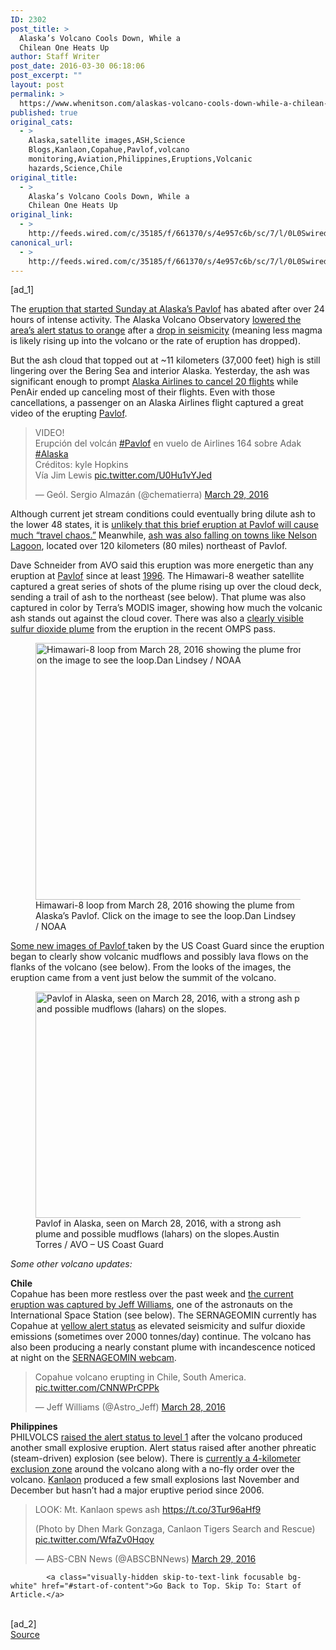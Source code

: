 ```yaml
---
ID: 2302
post_title: >
  Alaska’s Volcano Cools Down, While a
  Chilean One Heats Up
author: Staff Writer
post_date: 2016-03-30 06:18:06
post_excerpt: ""
layout: post
permalink: >
  https://www.whenitson.com/alaskas-volcano-cools-down-while-a-chilean-one-heats-up/
published: true
original_cats:
  - >
    Alaska,satellite images,ASH,Science
    Blogs,Kanlaon,Copahue,Pavlof,volcano
    monitoring,Aviation,Philippines,Eruptions,Volcanic
    hazards,Science,Chile
original_title:
  - >
    Alaska’s Volcano Cools Down, While a
    Chilean One Heats Up
original_link:
  - >
    http://feeds.wired.com/c/35185/f/661370/s/4e957c6b/sc/7/l/0L0Swired0N0C20A160C0A30Calaskas0Evolcano0Ecools0Echilean0Eone0Eheats0C/story01.htm
canonical_url:
  - >
    http://feeds.wired.com/c/35185/f/661370/s/4e957c6b/sc/7/l/0L0Swired0N0C20A160C0A30Calaskas0Evolcano0Ecools0Echilean0Eone0Eheats0C/story01.htm
---
```

 [ad_1]
<br><div id=""><p>The <a href="http://www.wired.com/2016/03/pavlofs-unexpected-eruption-alaska-spews-ash-20000-feet-high/" target="_blank">eruption that started Sunday at Alaska’s Pavlof</a> has abated after over 24 hours of intense activity. The Alaska Volcano Observatory <a href="https://www.avo.alaska.edu/activity/report_getter.php?need=current&amp;id=82221&amp;type=3" target="_blank">lowered the area’s alert status to orange</a> after a <a href="https://www.avo.alaska.edu/webicorders/Pavlof/" target="_blank">drop in seismicity</a> (meaning less magma is likely rising up into the volcano or the rate of eruption has dropped).</p>
<p>But the ash cloud that topped out at ~11 kilometers (37,000 feet) high is still lingering over the Bering Sea and interior Alaska. Yesterday, the ash was significant enough to prompt <a href="http://www.ktuu.com/news/news/pavlof-volcano-begins-erupting-sunday-afternoon-throwing-ash-20k-feet-high/38721744" target="_blank">Alaska Airlines to cancel 20 flights</a> while PenAir ended up canceling most of their flights. Even with those cancellations, a passenger on an Alaska Airlines flight captured a great video of the erupting <a href="http://volcano.si.edu/volcano.cfm?vn=312030" target="_blank">Pavlof</a>.</p>
<blockquote class="twitter-tweet" data-partner="tweetdeck" readability="6.6059113300493">
<p dir="ltr" lang="es">VIDEO!<br/>Erupción del volcán <a href="https://twitter.com/hashtag/Pavlof?src=hash">#Pavlof</a> en vuelo de Airlines 164 sobre Adak <a href="https://twitter.com/hashtag/Alaska?src=hash">#Alaska</a><br/>Créditos: kyle Hopkins<br/>Vía Jim Lewis <a href="https://t.co/U0Hu1vYJed">pic.twitter.com/U0Hu1vYJed</a></p>
<p>— Geól. Sergio Almazán (@chematierra) <a href="https://twitter.com/chematierra/status/714633493955776512">March 29, 2016</a></p></blockquote>
<p>Although current jet stream conditions could eventually bring dilute ash to the lower 48 states, it is <a href="http://gizmodo.com/a-massive-alaskan-volcano-eruption-could-throw-the-us-i-1767551030" target="_blank">unlikely that this brief eruption at Pavlof will cause much “travel chaos.”</a> Meanwhile, <a href="http://www.adn.com/article/20160328/volcanic-eruption-covers-alaska-village-ash-launches-lava-sky" target="_blank">ash was also falling on towns like Nelson Lagoon</a>, located over 120 kilometers (80 miles) northeast of Pavlof.</p>
<p>Dave Schneider from AVO said this eruption was more energetic than any eruption at <a href="https://www.avo.alaska.edu/activity/Pavlof.php" target="_blank">Pavlof</a> since at least <a href="https://www.avo.alaska.edu/volcanoes/activity.php?volcname=Pavlof&amp;eruptionid=225&amp;page=basic" target="_blank">1996</a>. The Himawari-8 weather satellite captured a great series of shots of the plume rising up over the cloud deck, sending a trail of ash to the northeast (see below). That plume was also captured in color by Terra’s MODIS imager, showing how much the volcanic ash stands out against the cloud cover. There was also a <a href="https://twitter.com/simoncarn/status/714582160804560898/photo/1" target="_blank">clearly visible sulfur dioxide plume</a> from the eruption in the recent OMPS pass.</p>
<figure attachment_1994864="" class="wp-caption landscape alignnone fader relative" data-js="fader"><a href="http://www.wired.com/wp-content/uploads/2016/03/pavlof_ahi_band3_28mar16.gif"><img class="size-default-top-art wp-image-1994864" src="http://www.whenitson.com/wp-content/uploads/2016/03/Alaskas-Volcano-Cools-Down-While-a-Chilean-One-Heats-Up.gif" alt="Himawari-8 loop from March 28, 2016 showing the plume from Alaska's Pavlof. Click on the image to see the loop.Dan Lindsey / NOAA" width="582" height="411"/></a><figcaption class="wp-caption-text link-underline">Himawari-8 loop from March 28, 2016 showing the plume from Alaska’s Pavlof. Click on the image to see the loop.Dan Lindsey / NOAA</figcaption></figure><p><a href="https://www.avo.alaska.edu/volcanoes/volcimage.php?volcname=Pavlof" target="_blank">Some new images of Pavlof </a>taken by the US Coast Guard since the eruption began to clearly show volcanic mudflows and possibly lava flows on the flanks of the volcano (see below). From the looks of the images, the eruption came from a vent just below the summit of the volcano.</p>
<figure attachment_1994863="" class="wp-caption landscape alignnone fader relative" data-js="fader"><a href="http://www.wired.com/wp-content/uploads/2016/03/1459226443.jpg"><img class="size-text-column-width wp-image-1994863" src="http://www.whenitson.com/wp-content/uploads/2016/03/Alaskas-Volcano-Cools-Down-While-a-Chilean-One-Heats-Up.jpg" alt="Pavlof in Alaska, seen on March 28, 2016, with a strong ash plume and possible mudflows (lahars) on the slopes." width="482" height="362"/></a><figcaption class="wp-caption-text link-underline">Pavlof in Alaska, seen on March 28, 2016, with a strong ash plume and possible mudflows (lahars) on the slopes.<span class="credit link-underline-sm">Austin Torres / AVO – US Coast Guard</span></figcaption></figure><p><em>Some other volcano updates:</em></p>
<p><strong>Chile</strong><br/>Copahue has been more restless over the past week and <a href="http://abcnews.go.com/Technology/astronaut-shares-photo-volcano-erupting-space/story?id=37999942" target="_blank">the current eruption was captured by Jeff Williams</a>, one of the astronauts on the International Space Station (see below). The SERNAGEOMIN currently has Copahue at <a href="http://www.sernageomin.cl/volcan.php?iId=54" target="_blank">yellow alert status</a> as elevated seismicity and sulfur dioxide emissions (sometimes over 2000 tonnes/day) continue. The volcano has also been producing a nearly constant plume with incandescence noticed at night on the <a href="http://www.sernageomin.cl/rnvv/v-copahue.php" target="_blank">SERNAGEOMIN webcam</a>.</p>
<blockquote class="twitter-tweet" data-partner="tweetdeck" readability="6.0731707317073">
<p dir="ltr" lang="ro">Copahue volcano erupting in Chile, South America. <a href="https://t.co/CNNWPrCPPk">pic.twitter.com/CNNWPrCPPk</a></p>
<p>— Jeff Williams (@Astro_Jeff) <a href="https://twitter.com/Astro_Jeff/status/714518712578142208">March 28, 2016</a></p></blockquote>
<p><strong>Philippines</strong><br/>PHILVOLCS <a href="http://www.phivolcs.dost.gov.ph/index.php?option=com_content&amp;view=article&amp;id=5844:kanlaon-volcano-advisory-29-march-2016-700-pm-&amp;catid=70:latest-volcano-bulletin&amp;Itemid=500008" target="_blank">raised the alert status to level 1</a> after the volcano produced another small explosive eruption. Alert status raised after another phreatic (steam-driven) explosion (see below). There is <a href="http://www.mb.com.ph/alert-level-1-up-over-kanlaon-volcano-after-ash-eruption/" target="_blank">currently a 4-kilometer exclusion zone</a> around the volcano along with a no-fly order over the volcano. <a href="http://volcano.si.edu/volcano.cfm?vn=272020" target="_blank">Kanlaon</a> produced a few small explosions last November and December but hasn’t had a major eruptive period since 2006.</p>
<blockquote class="twitter-tweet" data-partner="tweetdeck" readability="7.2941176470588">
<p dir="ltr" lang="en">LOOK: Mt. Kanlaon spews ash <a href="https://t.co/3Tur96aHf9">https://t.co/3Tur96aHf9</a></p>
<p>(Photo by Dhen Mark Gonzaga, Canlaon Tigers Search and Rescue) <a href="https://t.co/WfaZv0Hqoy">pic.twitter.com/WfaZv0Hqoy</a></p>
<p>— ABS-CBN News (@ABSCBNNews) <a href="https://twitter.com/ABSCBNNews/status/714800476475133952">March 29, 2016</a></p></blockquote>

			<a class="visually-hidden skip-to-text-link focusable bg-white" href="#start-of-content">Go Back to Top. Skip To: Start of Article.</a>

			
</div>
<br>[ad_2]
<br><a href="http://feeds.wired.com/c/35185/f/661370/s/4e957c6b/sc/7/l/0L0Swired0N0C20A160C0A30Calaskas0Evolcano0Ecools0Echilean0Eone0Eheats0C/story01.htm">Source </a>
